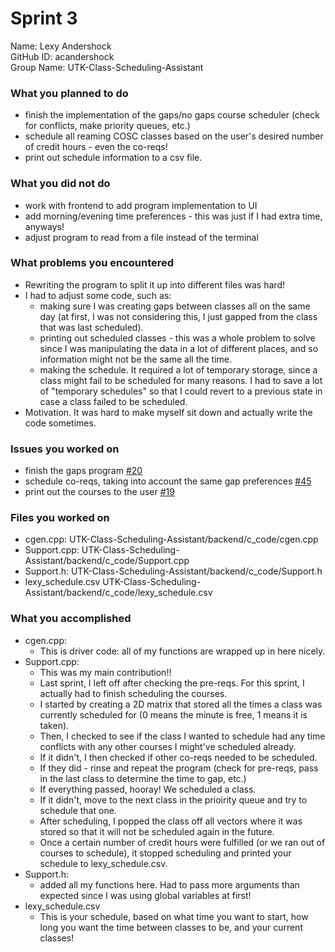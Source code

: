 # Sprint 3

Name: Lexy Andershock</br>
GitHub ID: acandershock</br>
Group Name: UTK-Class-Scheduling-Assistant</br>

### What you planned to do
- finish the implementation of the gaps/no gaps course scheduler (check for conflicts, make priority queues, etc.)
- schedule all reaming COSC classes based on the user's desired number of credit hours - even the co-reqs!
- print out schedule information to a csv file.

### What you did not do
- work with frontend to add program implementation to UI
- add morning/evening time preferences - this was just if I had extra time, anyways!
- adjust program to read from a file instead of the terminal

### What problems you encountered
- Rewriting the program to split it up into different files was hard!
- I had to adjust some code, such as:
  * making sure I was creating gaps between classes all on the same day (at first, I was not considering this, I just gapped from the class that was last scheduled).
  * printing out scheduled classes - this was a whole problem to solve since I was manipulating the data in a lot of different places, and so information might not be the same all the time.
  * making the schedule. It required a lot of temporary storage, since a class might fail to be scheduled for many reasons. I had to save a lot of "temporary schedules" so that I could revert to a previous state in case a class failed to be scheduled.
- Motivation. It was hard to make myself sit down and actually write the code sometimes.

### Issues you worked on
- finish the gaps program [#20](https://github.com/utk-cs340-fall24/UTK-Class-Scheduling-Assistant/issues/20)
- schedule co-reqs, taking into account the same gap preferences [#45](https://github.com/utk-cs340-fall24/UTK-Class-Scheduling-Assistant/issues/45)
- print out the courses to the user [#19](https://github.com/utk-cs340-fall24/UTK-Class-Scheduling-Assistant/issues/19)

### Files you worked on
- cgen.cpp: UTK-Class-Scheduling-Assistant/backend/c_code/cgen.cpp
- Support.cpp: UTK-Class-Scheduling-Assistant/backend/c_code/Support.cpp
- Support.h: UTK-Class-Scheduling-Assistant/backend/c_code/Support.h
- lexy_schedule.csv UTK-Class-Scheduling-Assistant/backend/c_code/lexy_schedule.csv

### What you accomplished
- cgen.cpp:
  * This is driver code: all of my functions are wrapped up in here nicely.
- Support.cpp:
  * This was my main contribution!!
  * Last sprint, I left off after checking the pre-reqs. For this sprint, I actually had to finish scheduling the courses.
  * I started by creating a 2D matrix that stored all the times a class was currently scheduled for (0 means the minute is free, 1 means it is taken).
  * Then, I checked to see if the class I wanted to schedule had any time conflicts with any other courses I might've scheduled already.
  * If it didn't, I then checked if other co-reqs needed to be scheduled.
  * If they did - rinse and repeat the program (check for pre-reqs, pass in the last class to determine the time to gap, etc.)
  * If everything passed, hooray! We scheduled a class.
  * If it didn't, move to the next class in the prioirity queue and try to schedule that one.
  * After scheduling, I popped the class off all vectors where it was stored so that it will not be scheduled again in the future.
  * Once a certain number of credit hours were fulfilled (or we ran out of courses to schedule), it stopped scheduling and printed your schedule to lexy_schedule.csv.
- Support.h:
  * added all my functions here. Had to pass more arguments than expected since I was using global variables at first!
- lexy_schedule.csv
  * This is your schedule, based on what time you want to start, how long you want the time between classes to be, and your current classes!
